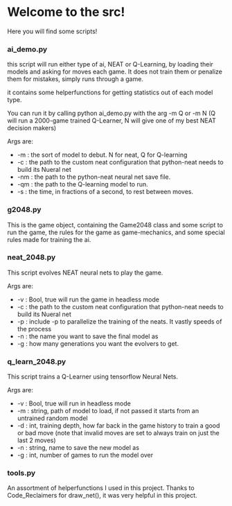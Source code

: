 # Welcome to the src!

Here you will find some scripts!

### ai_demo.py
this script will run either type of ai, NEAT or Q-Learning, by loading their models and asking for moves each game. It does not train them or penalize them for mistakes, simply runs through a game. 

it contains some helperfunctions for getting statistics out of each model type. 

You can run it by calling python ai_demo.py with the arg -m Q or -m N (Q will run a 2000-game trained Q-Learner, N will give one of my best NEAT decision makers)

Args are:
- -m : the sort of model to debut. N for neat, Q for Q-learning
- -c : the path to the custom neat configuration that python-neat needs to build its Nueral net
- -nm : the path to the python-neat neural net save file. 
- -qm : the path to the Q-learning model to run. 
- -s : the time, in fractions of a second, to rest between moves. 

### g2048.py

This is the game object, containing the Game2048 class and some script to run the game, the rules for the game as game-mechanics, and some special rules made for training the ai. 

### neat_2048.py

This script evolves NEAT neural nets to play the game. 

Args are:
- -v : Bool, true will run the game in headless mode
- -c : the path to the custom neat configuration that python-neat needs to build its Nueral net
- -p : include -p to parallelize the training of the neats. It vastly speeds of the process
- -n : the name you want to save the final model as
- -g : how many generations you want the evolvers to get. 

### q_learn_2048.py
This script trains a Q-Learner using tensorflow Neural Nets. 

Args are:
- -v : Bool, true will run in headless mode
- -m : string, path of model to load, if not passed it starts from an untrained random model 
- -d : int, training depth, how far back in the game history to train a good or bad move (note that invalid moves are set to always train on just the last 2 moves)
- -n : string, name to save the new model as
- -g : int, number of games to run the model over

### tools.py
An assortment of helperfunctions I used in this project. Thanks to Code_Reclaimers for draw_net(), it was very helpful in this project. 

